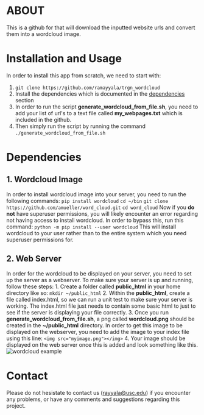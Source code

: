 # ABOUTThis is a github for that will download the inputted website urls and convert them into a wordcloud image. # Installation and UsageIn order to install this app from scratch, we need to start with:1. `git clone https://github.com/ramayyala/trgn_wordcloud` 2. Install the dependencies which is documented in the [dependencies](https://github.com/ramayyala/trgn_wordcloud#dependencies) section3. In order to run the script **generate_wordcloud_from_file.sh**, you need to add your list of url's to a text file called **my_webpages.txt** which is included in the github. 3. Then simply run the script by running the command `./generate_wordcloud_from_file.sh`# Dependencies## 1. **Wordcloud Image**In order to install wordcloud image into your server, you need to run the following commands:`pip install wordcloud``cd ~/bin``git clone https://github.com/amueller/word_cloud.git``cd word_cloud`Now if you **do not** have superuser permissions, you will likely encounter an error regarding not having access to install wordcloud. In order to bypass this, run this command:`python -m pip install --user wordcloud`This will install wordcloud to your user rather than to the entire system which you need superuser permissions for.  ## 2. **Web Server**In order for the wordcloud to be displayed on your server, you need to set up the server as a webserver. To make sure your server is up and running, follow these steps:    1. Create a folder called **public_html** in your home directory like so:       `mkdir ~/public_html`    2. Within the **public_html**, create a file called index.html, so we can run a unit test to make sure your server is working. The index.html file just needs to contain some basic html to just to see if the server is displaying your file correctly.     3. Once you run **generate_wordcloud_from_file.sh**, a png called **wordcloud.png** should be created in the **~/public_html** directory. In order to get this image to be displayed on the webserver, you need to add the image to your index file using this line:        `<img src="myimage.png"></img>`    4. Your image should be displayed on the web server once this is added and look something like this.        ![wordcloud example](https://github.com/ramayyala/trgn_wordcloud/blob/main/wordcloud_example.png) # Contact Please do not hesistate to contact us (rayyala@usc.edu) if you encounter any problems, or have any comments and suggestions regarding this project. 